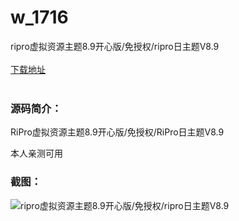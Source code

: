 # w_1716
ripro虚拟资源主题8.9开心版/免授权/ripro日主题V8.9
<br/></br>
[下载地址](https://www.uuid2.com/1716.html "下载地址")
<br/></br>
<h3>源码简介：</h3>
<p>RiPro虚拟资源主题8.9开心版/免授权/RiPro日主题V8.9<p>
<p>本人亲测可用<p>
<h3>截图：</h3>
<img src="https://www.uuid2.com/wp-content/uploads/img/202110/ad84c0d254.jpg" alt="ripro虚拟资源主题8.9开心版/免授权/ripro日主题V8.9">
